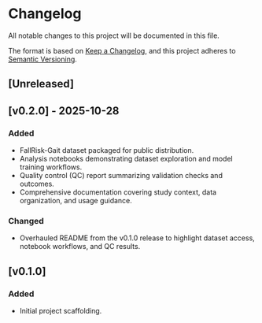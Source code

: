 # Changelog

All notable changes to this project will be documented in this file.

The format is based on [Keep a Changelog](https://keepachangelog.com/en/1.1.0/),
and this project adheres to [Semantic Versioning](https://semver.org/spec/v2.0.0.html).

## [Unreleased]

## [v0.2.0] - 2025-10-28
### Added
- FallRisk-Gait dataset packaged for public distribution.
- Analysis notebooks demonstrating dataset exploration and model training workflows.
- Quality control (QC) report summarizing validation checks and outcomes.
- Comprehensive documentation covering study context, data organization, and usage guidance.

### Changed
- Overhauled README from the v0.1.0 release to highlight dataset access, notebook workflows, and QC results.

## [v0.1.0]
### Added
- Initial project scaffolding.
